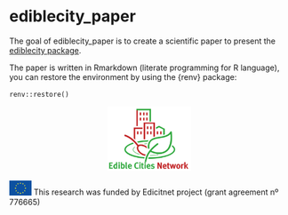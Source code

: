 # ediblecity_paper

<!-- badges: start -->

<!-- badges: end -->

The goal of ediblecity_paper is to create a scientific paper to present the [ediblecity package](https://github.com/icra/ediblecity).

The paper is written in Rmarkdown (literate programming for R language), you can restore the environment by using the {renv} package:

```
renv::restore()

```


<p align="center">

<img src="assets/edicitnet.jpg" style="width:150px"/>

</p>

<img src="assets/EC_logo.png" style="width:40px"/> This research was funded by Edicitnet project (grant agreement nº 776665)
